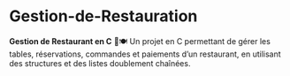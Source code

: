 # Gestion-de-Restauration
**Gestion de Restaurant en C** 🏨🍽️    Un projet en C permettant de gérer les tables, réservations, commandes et paiements d’un restaurant, en utilisant des structures et des listes doublement chaînées. 

